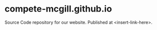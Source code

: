 # compete-mcgill.github.io
Source Code repository for our website. Published at &lt;insert-link-here>.
